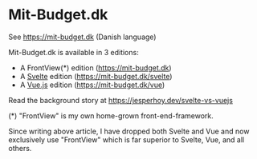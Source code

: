 # Mit-Budget.dk

See <https://mit-budget.dk> (Danish language)

Mit-Budget.dk is available in 3 editions:

- A FrontView(*) edition (<https://mit-budget.dk>)
- A [Svelte](https://svelte.dev) edition (<https://mit-budget.dk/svelte>)
- A [Vue.js](https://vuejs.org) edition (<https://mit-budget.dk/vue>)

Read the background story at https://jesperhoy.dev/svelte-vs-vuejs

(*) "FrontView" is my own home-grown front-end-framework.

Since writing above article, I have dropped both Svelte and Vue
and now exclusively use "FrontView" which is far superior to Svelte, Vue, and all others.
